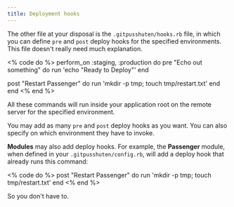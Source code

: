 ```yaml
---
title: Deployment hooks
---
```


The other file at your disposal is the `.gitpusshuten/hooks.rb` file, in which you can define `pre` and `post` deploy hooks for the specified environments. This file doesn't really need much explanation.

<% code do %>
perform_on :staging, :production do
  pre "Echo out something" do
    run 'echo "Ready to Deploy"'
  end
  
  post "Restart Passenger" do
    run 'mkdir -p tmp; touch tmp/restart.txt'
  end
end
<% end %>

All these commands will run inside your application root on the remote server for the specified environment.

You may add as many `pre` and `post` deploy hooks as you want. You can also specify on which environment they have to invoke.

__Modules__ may also add deploy hooks. For example, the __Passenger__ module, when defined in your `.gitpusshuten/config.rb`, will add a deploy hook that already runs this command:

<% code do %>
post "Restart Passenger" do
  run 'mkdir -p tmp; touch tmp/restart.txt'
end
<% end %>

So you don't have to.